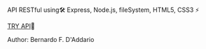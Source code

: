 API RESTful using🛠️ Express, Node.js, fileSystem, HTML5, CSS3 ⚡️

[TRY API](https://nodejs-express-api-rest.herokuapp.com/)🔑 

Author: Bernardo F. D'Addario

